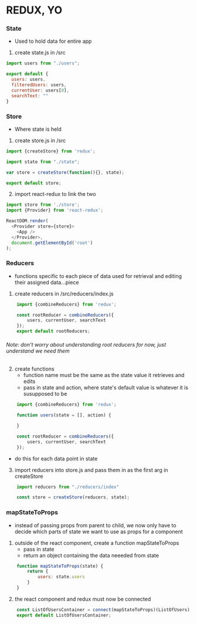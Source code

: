 # REDUX, YO
### State
- Used to hold data for entire app
1. create state.js in /src
```javascript
import users from "./users";

export default {
  users: users,
  filteredUsers: users,
  currentUser: users[0],
  searchText: ""
}
```
### Store
- Where state is held
1. create store.js in /src
```javascript
import {createStore} from 'redux';

import state from "./state";

var store = createStore(function(){}, state);

export default store;
```

2. import react-redux to link the two
```javascript
import store from './store';
import {Provider} from 'react-redux';

ReactDOM.render(
  <Provider store={store}>
    <App />
  </Provider>,
  document.getElementById('root')
);
```
### Reducers
- functions specific to each piece of data used for retrieval and editing their assigned data...piece
1. create reducers in /src/reducers/index.js
```javascript
    import {combineReducers} from 'redux';

    const rootReducer = combineReducers({
        users, currentUser, searchText
    });
    export default rootReducers;
```
###### Note: don't worry about understanding root reducers for now, just understand we need them

2. create functions
    - function name must be the same as the state value it retrieves and edits
    - pass in state and action, where state's default value is whatever it is susupposed to be
```javascript
    import {combineReducers} from 'redux';

    function users(state = [], action) {

    }

    const rootReducer = combineReducers({
        users, currentUser, searchText
    });

```

- do this for each data point in state

3. import reducers into store.js and pass them in as the first arg in createStore
```javascript
    import reducers from "./reducers/index"

    const store = createStore(reducers, state);  
``` 
### mapStateToProps
- instead of passing props from parent to child, we now only have to decide which parts of state we want to use as props for a component
1. outside of the react component, create a function mapStateToProps
    - pass in state
    - return an object containing the data neeeded from state
```javascript
    function mapStateToProps(state) {
        return {
            users: state.users
        }
    }
```

2. the react component and redux must now be connected
```javascript
    const ListOfUsersContainer = connect(mapStateToProps)(ListOfUsers);
    export default ListOfUsersContainer;
```

